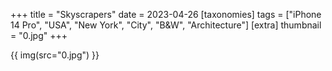 +++
title = "Skyscrapers"
date = 2023-04-26
[taxonomies]
tags = ["iPhone 14 Pro", "USA", "New York", "City", "B&W", "Architecture"]
[extra]
thumbnail = "0.jpg"
+++

{{ img(src="0.jpg") }}

